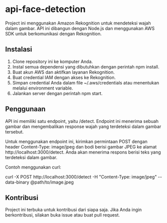 # api-face-detection
<p>Project ini menggunakan Amazon Rekognition untuk mendeteksi wajah dalam gambar. API ini dibangun dengan Node.js dan menggunakan AWS SDK untuk berkomunikasi dengan Rekognition.</p>

<h2><b>Instalasi</b></h2>
<ol>
  <li>Clone repository ini ke komputer Anda.</li>
  <li>Instal semua dependensi yang dibutuhkan dengan perintah npm install.</li>
  <li>Buat akun AWS dan aktifkan layanan Rekognition.</li>
  <li>Buat credential IAM dengan akses ke Rekognition.</li>
  <li>Simpan credential Anda dalam file ~/.aws/credentials atau menentukan melalui environment variable.</li>
  <li>Jalankan server dengan perintah npm start.</li>
</ol>

<h2><b>Penggunaan</b></h2>
<p>API ini memiliki satu endpoint, yaitu /detect. Endpoint ini menerima sebuah gambar dan mengembalikan response wajah yang terdeteksi dalam gambar tersebut.

Untuk menggunakan endpoint ini, kirimkan permintaan POST dengan header Content-Type: image/jpeg dan bodi berisi gambar JPEG ke alamat http://localhost:3000/detect. Anda akan menerima respons berisi teks yang terdeteksi dalam gambar.

Contoh menggunakan curl:</p>
<p>curl -X POST http://localhost:3000/detect -H "Content-Type: image/jpeg" --data-binary @path/to/image.jpeg</p>
  
<h2><b>Kontribusi</b></h2>
<p>Project ini terbuka untuk kontribusi dari siapa saja. Jika Anda ingin berkontribusi, silakan buka issue atau buat pull request.</p>
